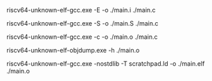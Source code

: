riscv64-unknown-elf-gcc.exe -E -o ./main.i ./main.c

riscv64-unknown-elf-gcc.exe -S -o ./main.S ./main.c

riscv64-unknown-elf-gcc.exe -c -o ./main.o ./main.c


riscv64-unknown-elf-objdump.exe -h ./main.o


riscv64-unknown-elf-gcc.exe -nostdlib -T scratchpad.ld -o ./main.elf ./main.o